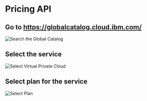 # Pricing API

## Go to https://globalcatalog.cloud.ibm.com/

![Search the Global Catalog](https://user-images.githubusercontent.com/13202504/90378366-e599ce80-e096-11ea-947a-62d91da5110e.png)

## Select the service

![Select Virtual Private Cloud](https://user-images.githubusercontent.com/13202504/90378806-75d81380-e097-11ea-8221-3279accde0de.png)

## Select plan for the service

![Select Plan](https://user-images.githubusercontent.com/13202504/90378994-bf286300-e097-11ea-8fe7-1f98b7fd3a6a.png)
